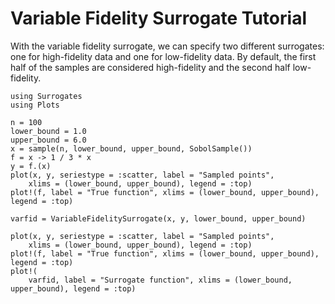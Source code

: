 # Variable Fidelity Surrogate Tutorial

With the variable fidelity surrogate, we can specify two different surrogates: one for high-fidelity data and one for low-fidelity data. By default, the first half of the samples are considered high-fidelity and the second half low-fidelity.

```@example variablefid
using Surrogates
using Plots
```

```@example variablefid
n = 100
lower_bound = 1.0
upper_bound = 6.0
x = sample(n, lower_bound, upper_bound, SobolSample())
f = x -> 1 / 3 * x
y = f.(x)
plot(x, y, seriestype = :scatter, label = "Sampled points",
    xlims = (lower_bound, upper_bound), legend = :top)
plot!(f, label = "True function", xlims = (lower_bound, upper_bound), legend = :top)
```

```@example variablefid
varfid = VariableFidelitySurrogate(x, y, lower_bound, upper_bound)
```

```@example variablefid
plot(x, y, seriestype = :scatter, label = "Sampled points",
    xlims = (lower_bound, upper_bound), legend = :top)
plot!(f, label = "True function", xlims = (lower_bound, upper_bound), legend = :top)
plot!(
    varfid, label = "Surrogate function", xlims = (lower_bound, upper_bound), legend = :top)
```
